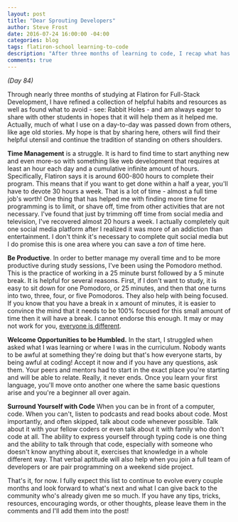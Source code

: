 ```yaml
---
layout: post
title: "Dear Sprouting Developers"
author: Steve Frost
date: 2016-07-24 16:00:00 -04:00
categories: blog
tags: flatiron-school learning-to-code
description: "After three months of learning to code, I recap what has helped me the most."
comments: true
---
```

_(Day 84)_

Through nearly three months of studying at Flatiron for Full-Stack Development, I have refined a collection of helpful habits and resources as well as found what to avoid - see: Rabbit Holes - and am always eager to share with other students in hopes that it will help them as it helped me. Actually, much of what I use on a day-to-day was passed down from others, like age old stories. My hope is that by sharing here, others will find their helpful utensil and continue the tradition of standing on others shoulders.

**Time Management** is a struggle. It is hard to find time to start anything new and even more-so with something like web development that requires at least an hour each day and a cumulative infinite amount of hours. Specifically, Flatiron says it is around 600-800 hours to complete their program. This means that if you want to get done within a half a year, you'll have to devote 30 hours a week. That is a lot of time - almost a full time job's worth! One thing that has helped me with finding more time for programming is to limit, or shave off, time from other activities that are not necessary. I've found that just by trimming off time from social media and television, I've recovered almost 20 hours a week. I actually completely quit one social media platform after I realized it was more of an addiction than entertainment. I don't think it's necessary to complete quit social media but I do promise this is one area where you can save a *ton* of time here.

**Be Productive**. In order to better manage my overall time and to be more productive during study sessions, I've been using the Pomodoro method. This is the practice of working in a 25 minute burst followed by a 5 minute break. It is helpful for several reasons. First, if I don't want to study, it is easy to sit down for one Pomodoro, or 25 minutes, and then that one turns into two, three, four, or five Pomodoros. They also help with being focused. If you know that you have a break in x amount of minutes, it is easier to convince the mind that it needs to be 100% focused for this small amount of time then it will have a break. I cannot endorse this enough. It may or may not work for you, [everyone is different](http://qz.com/740607/the-biggest-productivity-myth-is-that-rigid-rules-like-the-pomodoro-technique-are-for-everyone/).

**Welcome Opportunities to be Humbled.** In the start, I struggled when asked what I was learning or where I was in the curriculum. Nobody wants to be awful at something they're doing but that's how everyone starts, by being awful at coding! Accept it now and if you have any questions, ask them. Your peers and mentors had to start in the exact place you're starting and will be able to relate. Really, it never ends. Once you learn your first language, you'll move onto another one where the same basic questions arise and you're a beginner all over again.

**Surround Yourself with Code**
When you can be in front of a computer, code. When you can't, listen to podcasts and read books about code. Most importantly, and often skipped, talk about code whenever possible. Talk about it with your fellow coders or even talk about it with family who don't code at all. The ability to express yourself through typing code is one thing and the ability to talk through that code, especially with someone who doesn't know anything about it, exercises that knowledge in a whole different way. That verbal aptitude will also help when you join a full team of developers or are pair programming on a weekend side project.

That's it, for now. I fully expect this list to continue to evolve every couple months and look forward to what's next and what I can give back to the community who's already given me so much. If you have any tips, tricks, resources, encouraging words, or other thoughts, please leave them in the comments and I'll add them into the post!
